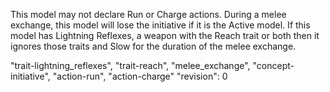 This model may not declare Run or Charge actions.
During a melee exchange, this model will lose the initiative if it is the Active model.
If this model has Lightning Reflexes, a weapon with the Reach trait or both then it ignores those traits and Slow for the duration of the melee exchange.

"trait-lightning_reflexes", "trait-reach", "melee_exchange", "concept-initiative",  "action-run", "action-charge"
"revision": 0